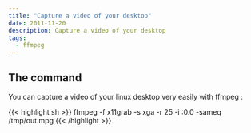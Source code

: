 ```yaml
---
title: "Capture a video of your desktop"
date: 2011-11-20
description: Capture a video of your desktop
tags:
  - ffmpeg
---
```


## The command

You can capture a video of your linux desktop very easily with ffmpeg :

{{< highlight sh >}}
ffmpeg -f x11grab -s xga -r 25 -i :0.0 -sameq /tmp/out.mpg
{{< /highlight >}}
